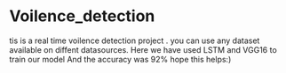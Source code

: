 # Voilence_detection
tis is a real time voilence detection project . you can use any dataset available on diffent datasources.
Here we have used LSTM and VGG16 to train our model 
And the accuracy was 92%
hope this helps:)
